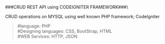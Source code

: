 
###CRUD REST API using CODEIGNITER FRAMEWORK###\

CRUD operations on MYSQL using well known PHP framework; CodeIgniter 

>#language: PHP\
>#Designing languages: CSS, BootStrap, HTML\
>#WEB Services: HTTP, JSON
